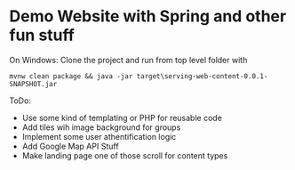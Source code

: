 # Demo Website with Spring and other fun stuff

On Windows: Clone the project and run from top level folder with

```mvnw clean package && java -jar target\serving-web-content-0.0.1-SNAPSHOT.jar```

ToDo:

- Use some kind of templating or PHP for reusable code
- Add tiles wih image background for groups
- Implement some user athentification logic
- Add Google Map API Stuff
- Make landing page one of those scroll for content types